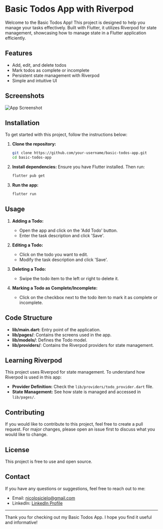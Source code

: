 # Basic Todos App with Riverpod

Welcome to the Basic Todos App! This project is designed to help you manage your tasks effectively. Built with Flutter, it utilizes Riverpod for state management, showcasing how to manage state in a Flutter application efficiently.

## Features

- Add, edit, and delete todos
- Mark todos as complete or incomplete
- Persistent state management with Riverpod
- Simple and intuitive UI

## Screenshots

![App Screenshot](path_to_screenshot)

## Installation

To get started with this project, follow the instructions below:

1. **Clone the repository:**
    ```sh
    git clone https://github.com/your-username/basic-todos-app.git
    cd basic-todos-app
    ```

2. **Install dependencies:**
    Ensure you have Flutter installed. Then run:
    ```sh
    flutter pub get
    ```

3. **Run the app:**
    ```sh
    flutter run
    ```

## Usage

1. **Adding a Todo:**
   - Open the app and click on the 'Add Todo' button.
   - Enter the task description and click 'Save'.

2. **Editing a Todo:**
   - Click on the todo you want to edit.
   - Modify the task description and click 'Save'.

3. **Deleting a Todo:**
   - Swipe the todo item to the left or right to delete it.

4. **Marking a Todo as Complete/Incomplete:**
   - Click on the checkbox next to the todo item to mark it as complete or incomplete.

## Code Structure

- **lib/main.dart:** Entry point of the application.
- **lib/pages/**: Contains the screens used in the app.
- **lib/models/**: Defines the Todo model.
- **lib/providers/**: Contains the Riverpod providers for state management.

## Learning Riverpod

This project uses Riverpod for state management. To understand how Riverpod is used in this app:

- **Provider Definition:** Check the `lib/providers/todo_provider.dart` file.
- **State Management:** See how state is managed and accessed in `lib/pages/`.

## Contributing

If you would like to contribute to this project, feel free to create a pull request. For major changes, please open an issue first to discuss what you would like to change.

## License

This project is free to use and open source.

## Contact

If you have any questions or suggestions, feel free to reach out to me:
- Email: nicolosicielo@gmail.com
- LinkedIn: [LinkedIn Profile](https://www.linkedin.com/in/cielo-nicolosi-567b9327a/)

---

Thank you for checking out my Basic Todos App. I hope you find it useful and informative!
